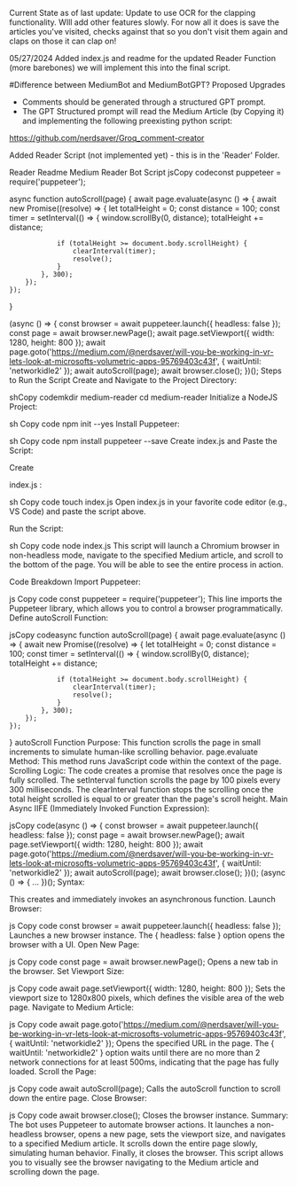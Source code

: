 Current State as of last update: Update to use OCR for the clapping functionality. WIll add other features slowly. For now all it does is save the articles you've visited, checks against that so you don't visit them again and claps on those it can clap on! 

05/27/2024
Added index.js and readme for the updated Reader Function (more barebones) we will implement this into the final script.

#Difference between MediumBot and MediumBotGPT? 
Proposed Upgrades 
- Comments should be generated through a structured GPT prompt.
- The GPT Structured prompt will read the Medium Article (by Copying it) and implementing the following preexisting python script: 

https://github.com/nerdsaver/Groq_comment-creator

Added Reader Script (not implemented yet) - this is in the 'Reader' Folder.

Reader Readme
Medium Reader Bot Script
jsCopy codeconst puppeteer = require('puppeteer');

async function autoScroll(page) {
    await page.evaluate(async () => {
        await new Promise((resolve) => {
            let totalHeight = 0;
            const distance = 100;
            const timer = setInterval(() => {
                window.scrollBy(0, distance);
                totalHeight += distance;

                if (totalHeight >= document.body.scrollHeight) {
                    clearInterval(timer);
                    resolve();
                }
            }, 300);
        });
    });
}

(async () => {
    const browser = await puppeteer.launch({ headless: false });
    const page = await browser.newPage();
    await page.setViewport({ width: 1280, height: 800 });
    await page.goto('https://medium.com/@nerdsaver/will-you-be-working-in-vr-lets-look-at-microsofts-volumetric-apps-95769403c43f', { waitUntil: 'networkidle2' });
    await autoScroll(page);
    await browser.close();
})();
Steps to Run the Script
Create and Navigate to the Project Directory:

shCopy codemkdir medium-reader
cd medium-reader
Initialize a NodeJS Project:

sh
Copy code
npm init --yes
Install Puppeteer:

sh
Copy code
npm install puppeteer --save
Create index.js and Paste the Script:

Create

index.js
:

sh
Copy code
touch index.js
Open index.js in your favorite code editor (e.g., VS Code) and paste the script above.

Run the Script:

sh
Copy code
node index.js
This script will launch a Chromium browser in non-headless mode, navigate to the specified Medium article, and scroll to the bottom of the page. You will be able to see the entire process in action.

Code Breakdown
Import Puppeteer:

js
Copy code
const puppeteer = require('puppeteer');
This line imports the Puppeteer library, which allows you to control a browser programmatically.
Define autoScroll Function:

jsCopy codeasync function autoScroll(page) {
    await page.evaluate(async () => {
        await new Promise((resolve) => {
            let totalHeight = 0;
            const distance = 100;
            const timer = setInterval(() => {
                window.scrollBy(0, distance);
                totalHeight += distance;

                if (totalHeight >= document.body.scrollHeight) {
                    clearInterval(timer);
                    resolve();
                }
            }, 300);
        });
    });
}
autoScroll Function Purpose:
This function scrolls the page in small increments to simulate human-like scrolling behavior.
page.evaluate Method:
This method runs JavaScript code within the context of the page.
Scrolling Logic:
The code creates a promise that resolves once the page is fully scrolled.
The setInterval function scrolls the page by 100 pixels every 300 milliseconds.
The clearInterval function stops the scrolling once the total height scrolled is equal to or greater than the page's scroll height.
Main Async IIFE (Immediately Invoked Function Expression):

jsCopy code(async () => {
    const browser = await puppeteer.launch({ headless: false });
    const page = await browser.newPage();
    await page.setViewport({ width: 1280, height: 800 });
    await page.goto('https://medium.com/@nerdsaver/will-you-be-working-in-vr-lets-look-at-microsofts-volumetric-apps-95769403c43f', { waitUntil: 'networkidle2' });
    await autoScroll(page);
    await browser.close();
})();
(async () => { ... })(); Syntax:

This creates and immediately invokes an asynchronous function.
Launch Browser:

js
Copy code
const browser = await puppeteer.launch({ headless: false });
Launches a new browser instance.
The { headless: false } option opens the browser with a UI.
Open New Page:

js
Copy code
const page = await browser.newPage();
Opens a new tab in the browser.
Set Viewport Size:

js
Copy code
await page.setViewport({ width: 1280, height: 800 });
Sets the viewport size to 1280x800 pixels, which defines the visible area of the web page.
Navigate to Medium Article:

js
Copy code
await page.goto('https://medium.com/@nerdsaver/will-you-be-working-in-vr-lets-look-at-microsofts-volumetric-apps-95769403c43f', { waitUntil: 'networkidle2' });
Opens the specified URL in the page.
The { waitUntil: 'networkidle2' } option waits until there are no more than 2 network connections for at least 500ms, indicating that the page has fully loaded.
Scroll the Page:

js
Copy code
await autoScroll(page);
Calls the autoScroll function to scroll down the entire page.
Close Browser:

js
Copy code
await browser.close();
Closes the browser instance.
Summary:
The bot uses Puppeteer to automate browser actions.
It launches a non-headless browser, opens a new page, sets the viewport size, and navigates to a specified Medium article.
It scrolls down the entire page slowly, simulating human behavior.
Finally, it closes the browser.
This script allows you to visually see the browser navigating to the Medium article and scrolling down the page.
